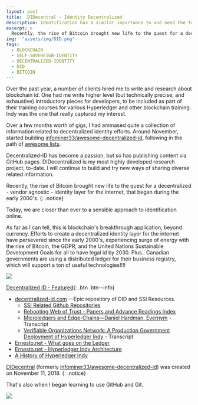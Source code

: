 ```yaml
---
layout: post
title:  DIDecentral - Identity Decentralized
description: Identification has a similar importance to and need the for decentralization as currency.
excerpt: >
  Recently, the rise of Bitcoin brought new life to the quest for a decentralized - vendor agnostic - identity layer for the internet, that began during the early 2000's.
img:  "assets/img/DID.png"
tags: 
  - BLOCKCHAIN
  - SELF-SOVEREIGN-IDENTITY
  - DECENTRALIZED-IDENTITY
  - DID
  - BITCOIN
---
```


Over the past year, a number of clients hired me to write and research about blockchain id. One had me write higher level (but technically precise, and exhaustive) introductory pieces for developers, to be included as part of their training courses for various Hyperledger and other blockchain training. Indy was the one that really captured my interest.

Over a few months worth of gigs, I had ammased quite a collection of information related to decentralized identity efforts. Around November, started building [infominer33/awesome-decentralized-id](https://github.com/didecentral/didecentral.github.io), following in the path of [awesome lists](https://github.com/sindresorhus/awesome). 

Decentralized-ID has become a passion, but so has publishing content via GitHub pages. DIDecentralized is my most highly developed research project, to-date. I will continue to build and try new ways of sharing diverse related information.

Recently, the rise of Bitcoin brought new life to the quest for a decentralized - vendor agnostic - identity layer for the internet, that began during the early 2000's.
{: .notice}

Today, we are closer than ever to a sensible approach to identification online.

As far as I can tell, this is blockchain's breakthrough application, beyond currency. Efforts to create a decentralized identity layer for the internet have persevered since the early 2000's, experiencing surge of energy with the rise of Bitcoin, the GDPR, and the United Nations Sustainable Development Goals for all to have legal id by 2030. Plus.. Canadian governments are using a distributed ledger for their business registry, which will support a ton of useful technologies!!!!

<img src="https://decentralized-id.com/images/identity-decentralized.png"/>

[Decentralized ID - Featured](https://decentralized-id.com){: .btn .btn--info}

* <a href="https://decentralized-id.com">decentralized-id.com</a> —Epic repository of DID and SSI Resources.
  * <a href="https://decentralized-id.com/identity-github/">SSI Related Github Repositories</a> 
  * <a href="https://decentralized-id.com/workshops/rebooting-web-of-trust/">Rebooting Web of Trust - Papers and Advance Readings Index</a>
  * [Microledgers and Edge-Chains—Daniel Hardman, Evernym](https://sourcecrypto.pub/transcripts/Microledgers-Edgechains-Dan-Hardman/) - Transcript
  * [Verifiable Organizations Network: A Production Government Deployment of Hyperledger Indy](https://sourcecrypto.pub/transcripts/VerifiableOrganizationsNetwork-HGF/) - Transcript
* [Ernesto.net - What goes on the Ledger](https://www.ernesto.net/ernesto-net-5-minute-course-on-indy-and-what-goes-on-the-blockchain-ledger/)
* [Ernesto.net - Hyperledger Indy Architecture](https://www.ernesto.net/hyperledger-indy-architecture/) 
* [A History of Hyperledger Indy](https://www.axiomtech.io/blog-feed/hyperledger-indy-decentralized-identity)

[DIDecentral](https://github.com/didecentral) (formerly [infominer33/awesome-decentralized-id](https://github.com/infominer33/awesome-decentralized-id/graphs/contributors)) was created on November 11, 2018.
{: .notice}

That's also when I began learning to use GitHub and Git.

![](https://i.imgur.com/tdQBgKB.png)


